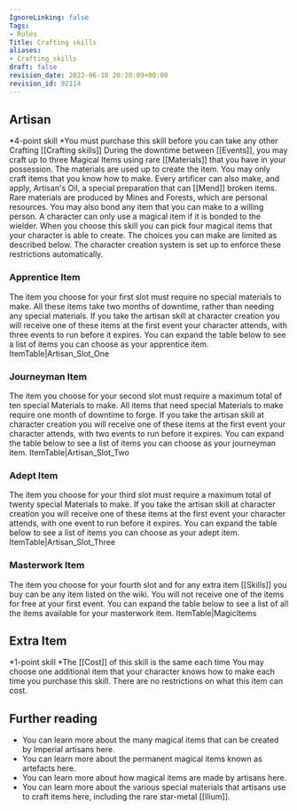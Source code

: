 ```yaml
---
IgnoreLinking: false
Tags:
- Rules
Title: Crafting skills
aliases:
- Crafting_skills
draft: false
revision_date: 2022-06-18 20:20:09+00:00
revision_id: 92114
---
```


## Artisan
*4-point skill
*You must purchase this skill before you can take any other Crafting [[Crafting skills]]
During the downtime between [[Events]], you may craft up to three Magical Items using rare [[Materials]] that you have in your possession. The materials are used up to create the item. You may only craft items that you know how to make. Every artificer can also make, and apply, Artisan's Oil, a special preparation that can [[Mend]] broken items.
Rare materials are produced by Mines and Forests, which are personal resources.
You may also bond any item that you can make to a willing person. A character can only use a magical item if it is bonded to the wielder.
When you choose this skill you can pick four magical items that your character is able to create. The choices you can make are limited as described below. The character creation system is set up to enforce these restrictions automatically.
### Apprentice Item
The item you choose for your first slot must require no special materials to make. All these items take two months of downtime, rather than needing any special materials. If you take the artisan skill at character creation you will receive one of these items at the first event your character attends, with three events to run before it expires. You can expand the table below to see a list of items you can choose as your apprentice item.
ItemTable|Artisan_Slot_One
### Journeyman Item
The item you choose for your second slot must require a maximum total of ten special Materials to make. All items that need special Materials to make require one month of downtime to forge. If you take the artisan skill at character creation you will receive one of these items at the first event your character attends, with two events to run before it expires. You can expand the table below to see a list of items you can choose as your journeyman item.
ItemTable|Artisan_Slot_Two
### Adept Item
The item you choose for your third slot must require a maximum total of twenty special Materials to make. If you take the artisan skill at character creation you will receive one of these items at the first event your character attends, with one event to run before it expires. You can expand the table below to see a list of items you can choose as your adept item.
ItemTable|Artisan_Slot_Three
### Masterwork Item
The item you choose for your fourth slot and for any extra item [[Skills]] you buy can be any item listed on the wiki. You will not receive one of the items for free at your first event. You can expand the table below to see a list of all the items available for your masterwork item.
ItemTable|MagicItems
## Extra Item
*1-point skill
*The [[Cost]] of this skill is the same each time
You may choose one additional item that your character knows how to make each time you purchase this skill. There are no restrictions on what this item can cost.
## Further reading
* You can learn more about the many magical items that can be created by Imperial artisans here.
* You can learn more about the permanent magical items known as artefacts here.
* You can learn more about how magical items are made by artisans here.
* You can learn more about the various special materials that artisans use to craft items here, including the rare star-metal [[Ilium]].